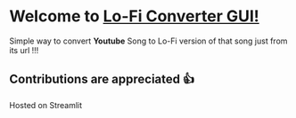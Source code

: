 # Welcome to [Lo-Fi Converter GUI!](https://yt-lofi.streamlit.app/)
Simple way to convert **Youtube** Song to Lo-Fi version of that song just from its url !!!

## Contributions are appreciated 👍
Hosted on Streamlit
